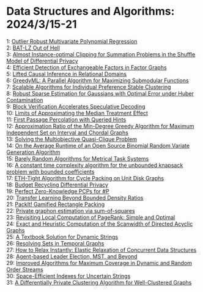 # Data Structures and Algorithms: 2024/3/15-21  
1: [Outlier Robust Multivariate Polynomial Regression](https://doi.org/10.48550/arXiv.2403.09465)  
2: [BAT-LZ Out of Hell](https://doi.org/10.48550/arXiv.2403.09893)  
3: [Almost Instance-optimal Clipping for Summation Problems in the Shuffle  Model of Differential Privacy](https://doi.org/10.48550/arXiv.2403.10116)  
4: [Efficient Detection of Exchangeable Factors in Factor Graphs](https://doi.org/10.48550/arXiv.2403.10167)  
5: [Lifted Causal Inference in Relational Domains](https://doi.org/10.48550/arXiv.2403.10184)  
6: [GreedyML: A Parallel Algorithm for Maximizing Submodular Functions](https://doi.org/10.48550/arXiv.2403.10332)  
7: [Scalable Algorithms for Individual Preference Stable Clustering](https://doi.org/10.48550/arXiv.2403.10365)  
8: [Robust Sparse Estimation for Gaussians with Optimal Error under Huber  Contamination](https://doi.org/10.48550/arXiv.2403.10416)  
9: [Block Verification Accelerates Speculative Decoding](https://doi.org/10.48550/arXiv.2403.10444)  
10: [Limits of Approximating the Median Treatment Effect](https://doi.org/10.48550/arXiv.2403.10618)  
11: [First Passage Percolation with Queried Hints](https://doi.org/10.48550/arXiv.2403.10640)  
12: [Approximation Ratio of the Min-Degree Greedy Algorithm for Maximum  Independent Set on Interval and Chordal Graphs](https://doi.org/10.48550/arXiv.2403.10868)  
13: [Solving the Multiobjective Quasi-Clique Problem](https://doi.org/10.48550/arXiv.2403.10896)  
14: [On the Average Runtime of an Open Source Binomial Random Variate  Generation Algorithm](https://doi.org/10.48550/arXiv.2403.11018)  
15: [Barely Random Algorithms for Metrical Task Systems](https://doi.org/10.48550/arXiv.2403.11267)  
16: [A constant time complexity algorithm for the unbounded knapsack problem  with bounded coefficients](https://doi.org/10.48550/arXiv.2403.11320)  
17: [ETH-Tight Algorithm for Cycle Packing on Unit Disk Graphs](https://doi.org/10.48550/arXiv.2403.11426)  
18: [Budget Recycling Differential Privacy](https://doi.org/10.48550/arXiv.2403.11445)  
19: [Perfect Zero-Knowledge PCPs for #P](https://doi.org/10.48550/arXiv.2403.11941)  
20: [Transfer Learning Beyond Bounded Density Ratios](https://doi.org/10.48550/arXiv.2403.11963)  
21: [PackIt! Gamified Rectangle Packing](https://doi.org/10.48550/arXiv.2403.12195)  
22: [Private graphon estimation via sum-of-squares](https://doi.org/10.48550/arXiv.2403.12213)  
23: [Revisiting Local Computation of PageRank: Simple and Optimal](https://doi.org/10.48550/arXiv.2403.12648)  
24: [Exact and Heuristic Computation of the Scanwidth of Directed Acyclic  Graphs](https://doi.org/10.48550/arXiv.2403.12734)  
25: [A Textbook Solution for Dynamic Strings](https://doi.org/10.48550/arXiv.2403.13162)  
26: [Resolving Sets in Temporal Graphs](https://doi.org/10.48550/arXiv.2403.13183)  
27: [How to Relax Instantly: Elastic Relaxation of Concurrent Data Structures](https://doi.org/10.48550/arXiv.2403.13644)  
28: [Agent-based Leader Election, MST, and Beyond](https://doi.org/10.48550/arXiv.2403.13716)  
29: [Improved Algorithms for Maximum Coverage in Dynamic and Random Order  Streams](https://doi.org/10.48550/arXiv.2403.14087)  
30: [Space-Efficient Indexes for Uncertain Strings](https://doi.org/10.48550/arXiv.2403.14256)  
31: [A Differentially Private Clustering Algorithm for Well-Clustered Graphs](https://doi.org/10.48550/arXiv.2403.14332)  